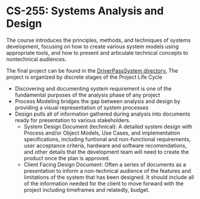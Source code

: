 # CS-255: Systems Analysis and Design
The course introduces the principles, methods, and techniques of systems development, focusing on how to create various system models using appropriate tools, and how to present and articulate technical concepts to nontechnical audiences.

The final project can be found in the [DriverPassSystem directory.](https://github.com/joshuawozny/CS-255/tree/main/DriverPassSystem)
The project is organized by discrete stages of the Project Life Cycle
* Discovering and documenting system requirement is one of the fundamental purposes of the analysis phase of any project
* Process Modeling bridges the gap between analysis and design by providing a visual representation of system processes
* Design pulls all of information gathered during analysis into documents ready for presentation to various stakeholders.
    * System Design Document (technical): A detailed system design with Process and/or Object Models, Use Cases, and implementation specifications, including funtional and non-functional requirements, user acceptance criteria, hardware and software recomendations, and other details that the development team will need to create the product once the plan is approved.
    * Client Facing Design Document: Often a series of documents as a presentation to inform a non-technical audience of the features and limitations of the system that has been designed. It should include all of the information needed for the client to move forward with the project including timeframes and relatedly, budget.
